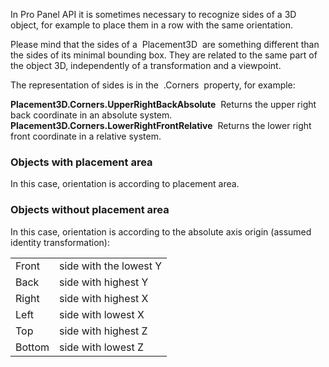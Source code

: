 In Pro Panel API it is sometimes necessary to recognize sides of a 3D object, for example to place them in a row with the same orientation.

Please mind that the sides of a  Placement3D  are something different than the sides of its minimal bounding box. They are related to the same part of the object 3D, independently of a transformation and a viewpoint.

The representation of sides is in the  .Corners  property, for example:

**Placement3D.Corners.UpperRightBackAbsolute**   Returns the upper right back coordinate in an absolute system.  
**Placement3D.Corners.LowerRightFrontRelative**   Returns the lower right front coordinate in a relative system.

### Objects with placement area

In this case, orientation is according to placement area.



### Objects without placement area

In this case, orientation is according to the absolute axis origin (assumed identity transformation):

|  |  |
| --- | --- |
| Front | side with the lowest Y |
| Back | side with highest Y |
| Right | side with highest X |
| Left | side with lowest X |
| Top | side with highest Z |
| Bottom | side with lowest Z |



